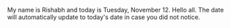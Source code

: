 My name is Rishabh and today is Tuesday, November 12. Hello all. The date will automatically update to today's date in case you did not notice.
